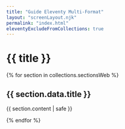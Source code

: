 ```yaml
---
title: "Guide Eleventy Multi-Format"
layout: "screenLayout.njk"
permalink: "index.html"
eleventyExcludeFromCollections: true
---
```


# {{ title }}

{% for section in collections.sectionsWeb %}
## {{ section.data.title }}

{{ section.content | safe }}

{% endfor %}
